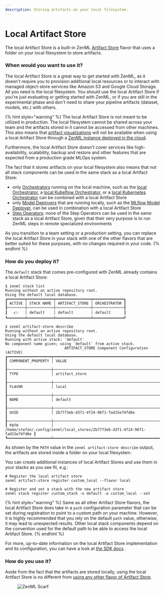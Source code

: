 ```yaml
---
description: Storing artifacts on your local filesystem.
---
```


# Local Artifact Store

The local Artifact Store is a built-in ZenML [Artifact Store](../artifact-stores/README.md) flavor that uses a folder on your local filesystem to store artifacts.

### When would you want to use it?

The local Artifact Store is a great way to get started with ZenML, as it doesn't require you to provision additional local resources or to interact with managed object-store services like Amazon S3 and Google Cloud Storage. All you need is the local filesystem. You should use the local Artifact Store if you're just evaluating or getting started with ZenML, or if you are still in the experimental phase and don't need to share your pipeline artifacts (dataset, models, etc.) with others.

{% hint style="warning" %}
The local Artifact Store is not meant to be utilized in production. The local filesystem cannot be shared across your team and the artifacts stored in it cannot be accessed from other machines. This also means that [artifact visualizations](../../how-to/visualize-artifacts/README.md) will not be available when using a local Artifact Store through a [ZenML instance deployed in the cloud](https://github.com/zenml-io/zenml/blob/feature/gro-1047-docs/docs/deploying-zenml/zenml-self-hosted/README.md).

Furthermore, the local Artifact Store doesn't cover services like high-availability, scalability, backup and restore and other features that are expected from a production grade MLOps system.

The fact that it stores artifacts on your local filesystem also means that not all stack components can be used in the same stack as a local Artifact Store:

* only [Orchestrators](../orchestrators/README.md) running on the local machine, such as the [local Orchestrator](../orchestrators/local.md), a [local Kubeflow Orchestrator](../orchestrators/kubeflow.md), or a [local Kubernetes Orchestrator](../orchestrators/kubernetes.md) can be combined with a local Artifact Store
* only [Model Deployers](../model-deployers/README.md) that are running locally, such as the [MLflow Model Deployer](../model-deployers/mlflow.md), can be used in combination with a local Artifact Store
* [Step Operators](../step-operators/README.md): none of the Step Operators can be used in the same stack as a local Artifact Store, given that their very purpose is to run ZenML steps in remote specialized environments

As you transition to a team setting or a production setting, you can replace the local Artifact Store in your stack with one of the other flavors that are better suited for these purposes, with no changes required in your code.
{% endhint %}

### How do you deploy it?

The `default` stack that comes pre-configured with ZenML already contains a local Artifact Store:

```
$ zenml stack list
Running without an active repository root.
Using the default local database.
┏━━━━━━━━┯━━━━━━━━━━━━┯━━━━━━━━━━━━━━━━┯━━━━━━━━━━━━━━┓
┃ ACTIVE │ STACK NAME │ ARTIFACT_STORE │ ORCHESTRATOR ┃
┠────────┼────────────┼────────────────┼──────────────┨
┃   👉   │ default    │ default        │ default      ┃
┗━━━━━━━━┷━━━━━━━━━━━━┷━━━━━━━━━━━━━━━━┷━━━━━━━━━━━━━━┛

$ zenml artifact-store describe
Running without an active repository root.
Using the default local database.
Running with active stack: 'default'
No component name given; using `default` from active stack.
                           ARTIFACT_STORE Component Configuration (ACTIVE)                           
┏━━━━━━━━━━━━━━━━━━━━┯━━━━━━━━━━━━━━━━━━━━━━━━━━━━━━━━━━━━━━━━━━━━━━━━━━━━━━━━━━━━━━━━━━━━━━━━━━━━━━┓
┃ COMPONENT_PROPERTY │ VALUE                                                                        ┃
┠────────────────────┼──────────────────────────────────────────────────────────────────────────────┨
┃ TYPE               │ artifact_store                                                               ┃
┠────────────────────┼──────────────────────────────────────────────────────────────────────────────┨
┃ FLAVOR             │ local                                                                        ┃
┠────────────────────┼──────────────────────────────────────────────────────────────────────────────┨
┃ NAME               │ default                                                                      ┃
┠────────────────────┼──────────────────────────────────────────────────────────────────────────────┨
┃ UUID               │ 2b7773eb-d371-4f24-96f1-fad15e74fd6e                                         ┃
┠────────────────────┼──────────────────────────────────────────────────────────────────────────────┨
┃ PATH               │ /home/stefan/.config/zenml/local_stores/2b7773eb-d371-4f24-96f1-fad15e74fd6e ┃
┗━━━━━━━━━━━━━━━━━━━━┷━━━━━━━━━━━━━━━━━━━━━━━━━━━━━━━━━━━━━━━━━━━━━━━━━━━━━━━━━━━━━━━━━━━━━━━━━━━━━━┛
```

As shown by the `PATH` value in the `zenml artifact-store describe` output, the artifacts are stored inside a folder on your local filesystem.

You can create additional instances of local Artifact Stores and use them in your stacks as you see fit, e.g.:

```shell
# Register the local artifact store
zenml artifact-store register custom_local --flavor local

# Register and set a stack with the new artifact store
zenml stack register custom_stack -o default -a custom_local --set
```

{% hint style="warning" %}
Same as all other Artifact Store flavors, the local Artifact Store does take in a `path` configuration parameter that can be set during registration to point to a custom path on your machine. However, it is highly recommended that you rely on the default `path` value, otherwise, it may lead to unexpected results. Other local stack components depend on the convention used for the default path to be able to access the local Artifact Store.
{% endhint %}

For more, up-to-date information on the local Artifact Store implementation and its configuration, you can have a look at [the SDK docs](https://sdkdocs.zenml.io/latest/core\_code\_docs/core-artifact\_stores/#zenml.artifact\_stores.local\_artifact\_store) .

### How do you use it?

Aside from the fact that the artifacts are stored locally, using the local Artifact Store is no different from [using any other flavor of Artifact Store](../artifact-stores/README.md#how-to-use-it).

<figure><img src="https://static.scarf.sh/a.png?x-pxid=f0b4f458-0a54-4fcd-aa95-d5ee424815bc" alt="ZenML Scarf"><figcaption></figcaption></figure>
